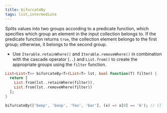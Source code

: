 ```yaml
---
title: bifurcateBy
tags: list,intermediate
---
```


Splits values into two groups according to a predicate function, which specifies which group an element in the input collection belongs to. 
If the predicate function returns `true`, the collection element belongs to the first group; otherwise, it belongs to the second group.

- Use `Iterable.retainWhere()` and `Iterable.removeWhere()` in combination with the cascade operator (`..`) and `List.from()` to create the appropriate groups using the `filter` function.

```dart
List<List<T>> bifurcateBy<T>(List<T> lst, bool Function(T) filter) {
  return [
    List.from(lst..retainWhere(filter)),
    List.from(lst..removeWhere(filter))
  ];
}
```

```dart
bifurcateBy(['beep', 'boop', 'foo', 'bar'], (x) => x[0] == 'b'); // [['beep', 'boop', 'bar'], ['foo']]
```
